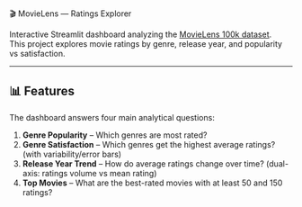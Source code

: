 🎬 MovieLens — Ratings Explorer

Interactive Streamlit dashboard analyzing the [MovieLens 100k dataset](https://grouplens.org/datasets/movielens/100k/).  
This project explores movie ratings by genre, release year, and popularity vs satisfaction.

---

## 📊 Features

The dashboard answers four main analytical questions:

1. **Genre Popularity** – Which genres are most rated?
2. **Genre Satisfaction** – Which genres get the highest average ratings? (with variability/error bars)
3. **Release Year Trend** – How do average ratings change over time? (dual-axis: ratings volume vs mean rating)
4. **Top Movies** – What are the best-rated movies with at least 50 and 150 ratings?
